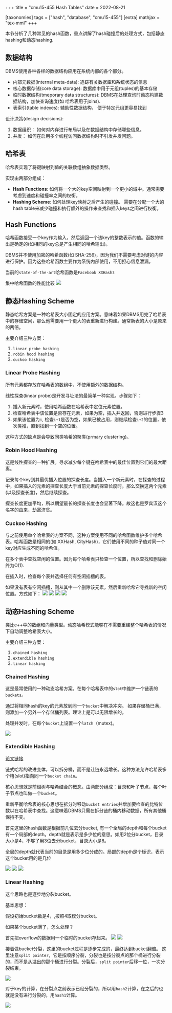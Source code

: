 +++
title = "cmu15-455 Hash Tables"
date = 2022-08-21

[taxonomies]
tags = ["hash", "database", "cmu15-455"]
[extra]
mathjax = "tex-mml"
+++

本节分析了几种常见的hash函数，重点讲解了hash碰撞后的处理方式，包括静态hashing和动态hashing.

## 数据结构

DBMS使用各种各样的数据结构应用在系统内部的各个部分。

+ 内部元数据(internal meta-data): 追踪有关数据库和系统状态的信息
+ 核心数据存储(core data storage): 数据库中用于元组(tuples)的基本存储
+ 临时数据结构(tmeporary data structures): DBMS在处理查询时动态构建数据结构，加快查询速度(如 哈希表用于joins).
+ 表索引(table indexes): 辅助性数据结构， 便于特定元组更容易找到

设计决策(design decisions):
 1. 数据组织： 如何对内存进行布局以及在数据结构中存储哪些信息。 
 2. 并发： 如何在启用多个线程访问数据结构时不引发并发问题。

## 哈希表
哈希表实现了将键映射到值的关联数组抽象数据类型。

实现由两部分组成：
 + **Hash Functions**: 如何将一个大的key空间映射到一个更小的域中。通常需要考虑到速度和碰撞率之间的权衡。
 + **Hashing Scheme**: 如何处理key映射之后产生的碰撞。 需要在分配一个大的hash table来减少碰撞和执行额外的操作来查找和插入keys之间进行权衡。

## Hash Functions

哈希函数接受一个key作为输入，然后返回一个该key的整数表示的值。函数的输出是确定的(如相同的key总是产生相同的哈希输出)。

DBMS并不使用加密的哈希函数(如 SHA-256)，因为我们不需要考虑对键的内容进行保护。因为这些哈希函数主要作为系统内部使用，不用担心信息泄漏。

当前的`state-of-the-art`哈希函数是`Facebook XXHash3`

集中哈希函数的性能比较
![](./2022-08-21_21-26.png)

## 静态Hashing Scheme

静态哈希方案是一种哈希表大小固定的应用方案。意味着如果DBMS用完了哈希表中的存储空间，那么他需要用一个更大的表重新进行构建。通常新表的大小是原来的两倍。

主要介绍三种方案：

1. `linear probe hashing`
2. `robin hood hashing`
3. `cuckoo hashing`

### Linear Probe Hashing

所有元素都存放在哈希表的数组中，不使用额外的数据结构。

线性探查(linear probe)是开发寻址法的最简单一种实现。步骤如下：

1. 插入新元素时，使用哈希函数在哈希表中定位元素位置。
2. 检查哈希表中该位置是否存在元素，如果为空，插入并返回，否则进行步骤3
3. 如果该位置为`i`, 检查`i+1`是否为空，如果已被占用，则继续检查`i+2`的位置，依次类推，直到找到一个空的位置。

这种方式的缺点是会导致同类哈希的聚类(prmary clustering)。

### Robin Hood Hashing

这是线性探查的一种扩展。寻求减少每个键在哈希表中的最佳位置到它们的最大距离。

记录每个key到其最优插入位置的探查长度。当插入一个新元素时，在探查的过程中，如果插入的元素的探查长度大于当前元素的探查长度时，那么交换这两个元素(以及探查长度)，然后继续探查。

探查长度更加平均，所以期望最长的探查长度也会显著下降。故这也是罗宾汉这个名字的由来，劫富济贫。

### Cuckoo Hashing

与之前使用单个哈希表的方案不同，这种方案使用不同的哈希函数维护多个哈希表。哈希函数是相同的(如 XXHash, CityHash)，它们使用不同的种子值对同一个key对应生成不同的哈希值。

在多个表中查找空闲的位置。因为每个哈希表只检查一个位置，所以查找和删除始终为O(1).

在插入时，检查每个表并选择任何有空闲插槽的表。

如果没有表有空闲插槽，则从其中一个删除该元素，然后重新哈希它寻找新的空闲位置。方式如下：
![](./2022-08-21_22-06.png)
![](./2022-08-21_22-06_1.png)
![](./2022-08-21_22-07.png)
![](./2022-08-21_22-07_1.png)

## 动态Hashing Scheme

类比c++中的数组和向量类型。动态哈希模式能够在不需要重建整个哈希表的情况下自动调整哈希表大小。

主要介绍三种方案：

1. `chained hashing`
2. `extendible hashing`
3. `linear hashing`

### Chained Hashing

这是最常使用的一种动态哈希方案。在每个哈希表中的`slot`中维护一个链表的`buckets`。

通过将相同hash的key的元素放到同一个`bucket`中解决冲突。
如果存储桶已满，则添加一个另外一个存储桶列表。理论上是可以无限增长的。

处理并发时，在每个`bucket`上设置一个`latch`（mutex)。

![](./2022-08-22_10-22.png)

### Extendible Hashing

[论文链接](https://www.alexdelis.eu/M149/p315-fagin.pdf)

链式哈希的改进变体，可以拆分桶，而不是让链永远增长。这种方法允许哈希表多个槽(slot)指向同一个`bucket chain`。

核心思想就是前缀树与哈希结合的概念。由两部分组成：目录和叶子节点，每个叶子节点也叫做一个`bucket`。

重新平衡哈希表的核心思想在拆分时移动`bucket entries`并增加要检查的比特位数以在哈希表中查找。这意味着DBMS只需在拆分链的桶内移动数据，所有其他桶保持不变。

首先这里的hash函数是根据前几位去分bucket, 有一个全局的depth和每个bucket有一个局部的depth。depth就是表示是多少位的意思。如用2位分bucket，目录大小是4，不够了用3位去分bucket，目录大小是8。

全局的depth就代表当前的目录是用多少位分成的。局部的depth是个标识，表示这个bucket用的是几位

![](./2022-08-22_11-13.png)
![](./2022-08-22_11-13_1.png)
![](./2022-08-22_11-13_2.png)

### Linear Hashing

这个思路也是逐步地分裂bucket。

基本思想：

假设初始bucket数是4，,按照4取模分bucket。

如果某个bucket满了，怎么处理？

首先把overflow的数据用一个临时的bucket存起来。
![](./2022-08-22_12-41.png)
![](./2022-08-22_12-41_1.png)

接着做bucket分裂，这里的bucket过程是逐步完成的，最终达到bucket翻倍。
这里注意`split pointer`，它是按顺序分裂，分裂也是按分裂点的那个桶进行分裂的，而不是从溢出的那个桶进行分裂。分裂后，`split pointer`后移一位，一次分裂结束。

![](./2022-08-22_12-51.png)

对于key的计算，在分裂点之前表示已经分裂的，所以用`hash2`计算，在之后的也就是没有进行分裂的，用`hash1`计算。

![](./2022-08-22_12-55.png)